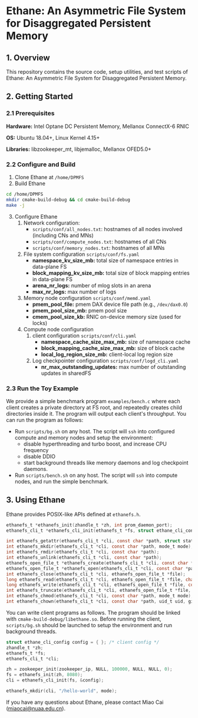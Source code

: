 # Ethane: An Asymmetric File System for Disaggregated Persistent Memory

## 1. Overview

This repository contains the source code, setup utilities, and test scripts of Ethane: An Asymmetric File System for Disaggregated Persistent Memory.

## 2. Getting Started

### 2.1 Prerequisites

**Hardware:** Intel Optane DC Persistent Memory, Mellanox ConnectX-6 RNIC

**OS:** Ubuntu 18.04+, Linux Kernel 4.15+

**Libraries:** libzookeeper_mt, libjemalloc, Mellanox OFED5.0+

### 2.2 Configure and Build

1. Clone Ethane at `/home/DPMFS`
2. Build Ethane

```bash
cd /home/DPMFS
mkdir cmake-build-debug && cd cmake-build-debug
make -j
```

3. Configure Ethane
   1. Network configuration: 
      + `scripts/conf/all_nodes.txt`: hostnames of all nodes involved (including CNs and MNs)
      + `scripts/conf/compute_nodes.txt`: hostnames of all CNs
      + `scripts/conf/memory_nodes.txt`: hostnames of all MNs
   2. File system configuration `scripts/conf/fs.yaml`
      + **namespace_kv_size_mb:** total size of namespace entries in data-plane FS
      + **block_mapping_kv_size_mb:** total size of block mapping entries in data-plane FS
      + **arena_nr_logs:** number of mlog slots in an arena
      + **max_nr_logs:** max number of logs
   3. Memory node configuration `scripts/conf/memd.yaml`
      + **pmem_pool_file:** pmem DAX device file path (e.g., `/dev/dax0.0`)
      + **pmem_pool_size_mb:** pmem pool size
      + **cmem_pool_size_kb:** RNIC on-device memory size (used for locks)
   4. Compute node configuration
      1. client configuration `scripts/conf/cli.yaml`
         + **namespace_cache_size_max_mb:** size of namespace cache
         + **block_mapping_cache_size_max_mb:** size of block cache
         + **local_log_region_size_mb:** client-local log region size
      2. Log checkpointer configuration `scripts/conf/logd_cli.yaml`
         + **nr_max_outstanding_updates:** max number of outstanding updates in sharedFS

### 2.3 Run the Toy Example

We provide a simple benchmark program `examples/bench.c` where each client creates a private directory at FS root, and repeatedly creates child directories inside it. The program will output each client's throughput. You can run the program as follows:

+ Run `scripts/bg.sh` on any host. The script will `ssh` into configured compute and memory nodes and setup the environment:
  + disable hyperthreading and turbo boost, and increase CPU frequency
  + disable DDIO
  + start background threads like memory daemons and log checkpoint daemons.
+ Run `scripts/bench.sh` on any host. The script will `ssh` into compute nodes, and run the simple benchmark.

## 3. Using Ethane

Ethane provides POSIX-like APIs defined at `ethanefs.h`.

```C
ethanefs_t *ethanefs_init(zhandle_t *zh, int prom_daemon_port);
ethanefs_cli_t *ethanefs_cli_init(ethanefs_t *fs, struct ethane_cli_config *config);

int ethanefs_getattr(ethanefs_cli_t *cli, const char *path, struct stat *stbuf);
int ethanefs_mkdir(ethanefs_cli_t *cli, const char *path, mode_t mode);
int ethanefs_rmdir(ethanefs_cli_t *cli, const char *path);
int ethanefs_unlink(ethanefs_cli_t *cli, const char *path);
ethanefs_open_file_t *ethanefs_create(ethanefs_cli_t *cli, const char *path, mode_t mode);
ethanefs_open_file_t *ethanefs_open(ethanefs_cli_t *cli, const char *path);
int ethanefs_close(ethanefs_cli_t *cli, ethanefs_open_file_t *file);
long ethanefs_read(ethanefs_cli_t *cli, ethanefs_open_file_t *file, char *buf, size_t size, off_t off);
long ethanefs_write(ethanefs_cli_t *cli, ethanefs_open_file_t *file, const char *buf, size_t size, off_t off);
int ethanefs_truncate(ethanefs_cli_t *cli, ethanefs_open_file_t *file, off_t size);
int ethanefs_chmod(ethanefs_cli_t *cli, const char *path, mode_t mode);
int ethanefs_chown(ethanefs_cli_t *cli, const char *path, uid_t uid, gid_t gid);
```

You can write client programs as follows. The program should be linked with `cmake-build-debug/libethane.so`. Before running the client, `scripts/bg.sh` should be launched to setup the environment and run background threads.

```c
struct ethane_cli_config config = { }; /* client config */
zhandle_t *zh;
ethanefs_t *fs;
ethanefs_cli_t *cli;

zh = zookeeper_init(zookeeper_ip, NULL, 100000, NULL, NULL, 0);
fs = ethanefs_init(zh, 8080);
cli = ethanefs_cli_init(fs, &config);

ethanefs_mkdir(cli, "/hello-world", mode);
```

If you have any questions about Ethane, please contact Miao Cai (miaocai@nuaa.edu.cn).
